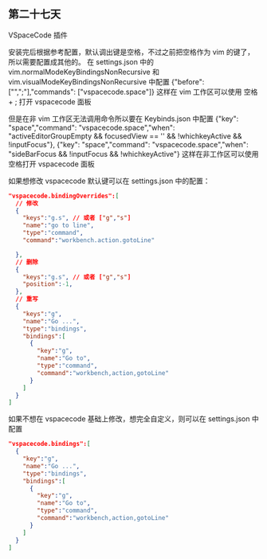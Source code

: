 ## 第二十七天

VSpaceCode 插件

安装完后根据参考配置，默认调出键是空格，不过之前把空格作为 vim 的<Leader>键了，所以需要配置成其他的。
在 settings.json 中的 vim.normalModeKeyBindingsNonRecursive 和 vim.visualModeKeyBindingsNonRecursive 中配置
{"before": ["<space>",";"],"commands": ["vspacecode.space"]}
这样在 vim 工作区可以使用 空格 + ; 打开 vspacecode 面板

但是在非 vim 工作区无法调用命令所以要在 Keybinds.json 中配置
{"key": "space","command": "vspacecode.space","when": "activeEditorGroupEmpty && focusedView == '' && !whichkeyActive && !inputFocus"},
{"key": "space","command": "vspacecode.space","when": "sideBarFocus && !inputFocus && !whichkeyActive"}
这样在非工作区可以使用空格打开 vspacecode 面板

如果想修改 vspacecode 默认键可以在 settings.json 中的配置：

```json
"vspacecode.bindingOverrides":[
  // 修改
  {
    "keys":"g.s", // 或者 ["g","s"]
    "name":"go to line",
    "type":"command",
    "command":"workbench.action.gotoLine"

  },
  // 删除
  {
    "keys":"g.s", // 或者 ["g","s"]
    "position":-1,
  },
  // 重写
  {
    "keys":"g",
    "name":"Go ...",
    "type":"bindings",
    "bindings":[
      {
        "key":"g",
        "name":"Go to",
        "type":"command",
        "command":"workbench,action,gotoLine"
      }
    ]
  }
]

```

如果不想在 vspacecode 基础上修改，想完全自定义，则可以在 settings.json 中配置

```json
"vspacecode.bindings":[
  {
    "key":"g",
    "name":"Go ...",
    "type":"bindings",
    "bindings":[
      {
        "key":"g",
        "name":"Go to",
        "type":"command",
        "command":"workbench,action,gotoLine"
      }
    ]
  }
]
```
